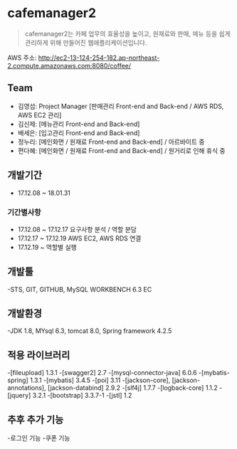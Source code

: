 # cafemanager2
>cafemanager2는 카페 업무의 효율성을 높이고, 원재료와 판매, 메뉴 등을 쉽게 관리하게 위해 만들어진 웹애플리케이션입니다.

AWS 주소: http://ec2-13-124-254-182.ap-northeast-2.compute.amazonaws.com:8080/coffee/

## Team
- 김영섭: Project Manager [판매관리 Front-end and Back-end / AWS RDS, AWS EC2 관리]
- 김신제: [메뉴관리 Front-end and Back-end]
- 배세은: [입고관리 Front-end and Back-end]
- 정누리: [메인화면 / 원재료 Front-end and Back-end] / 아르바이트 중
- 편다혜: [메인화면 / 원재료 Front-end and Back-end] / 원거리로 인해 휴식 중

## 개발기간
- 17.12.08 ~ 18.01.31
### 기간별사항
- 17.12.08 ~ 17.12.17 요구사항 분석 / 역할 분담
- 17.12.17 ~ 17.12.19 AWS EC2, AWS RDS 연결
- 17.12.19 ~ 역할별 실행

## 개발툴
-STS, GIT, GITHUB, MySQL WORKBENCH 6.3 EC

## 개발환경
-JDK 1.8, MYsql 6.3, tomcat 8.0, Spring framework 4.2.5

## 적용 라이브러리
-[fileupload] 1.3.1
-[swagger2] 2.7
-[mysql-connector-java] 6.0.6
-[mybatis-spring] 1.3.1
-[mybatis] 3.4.5
-[poi] 3.11
-[jackson-core], [jackson-annotations], [jackson-databind] 2.9.2
-[slf4j] 1.7.7
-[logback-core] 1.1.2
-[jquery] 3.2.1
-[bootstrap] 3.3.7-1
-[jstl] 1.2

## 추후 추가 기능
-로그인 기능
-쿠폰 기능
